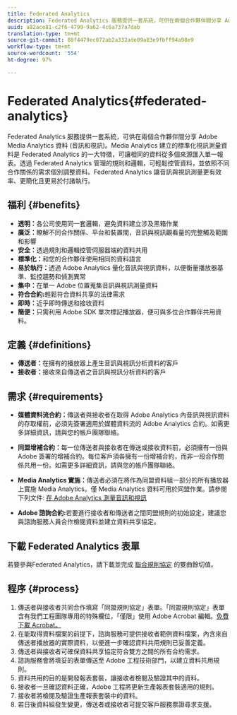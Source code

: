 ```yaml
---
title: Federated Analytics
description: Federated Analytics 服務提供一套系統，可供在兩個合作夥伴間分享 Adobe Media Analytics 資料 (音訊和視訊)。
uuid: a82ace81-c2f6-4799-9a62-4c6a737a7dab
translation-type: tm+mt
source-git-commit: 88f4479ec072ab2a332ade09a83e9fbff94a98e9
workflow-type: tm+mt
source-wordcount: '554'
ht-degree: 97%

---
```



# Federated Analytics{#federated-analytics}

Federated Analytics 服務提供一套系統，可供在兩個合作夥伴間分享 Adobe Media Analytics 資料 (音訊和視訊)。Media Analytics 建立的標準化視訊測量資料是 Federated Analytics 的一大特徵，可讓相同的資料從多個來源匯入單一報表。透過 Federated Analytics 管理的規則和邏輯，可輕鬆控管資料，並依照不同合作關係的需求個別調整資料。Federated Analytics 讓音訊與視訊測量更有效率、更簡化且更易於付諸執行。

## 福利 {#benefits}

* **透明：**&#x200B;各公司使用同一套邏輯，避免資料建立涉及黑箱作業
* **廣泛：**&#x200B;瞭解不同合作關係、平台和裝置間，音訊與視訊觀看量的完整觸及範圍和影響
* **安全：**&#x200B;透過規則和邏輯控管伺服器端的資料共用
* **標準化：**&#x200B;和您的合作夥伴使用相同的資料語言
* **易於執行：**&#x200B;透過 Adobe Analytics 量化音訊與視訊資料，以便衡量播放器基準、監控趨勢和偵測異常
* **集中：**&#x200B;在單一 Adobe 位置蒐集音訊與視訊測量資料
* **符合合約:**&#x200B;輕鬆符合資料共享的法律需求
* **即時：**&#x200B;近乎即時傳送和接收資料
* **簡便：**&#x200B;只需利用 Adobe SDK 單次標記播放器，便可與多位合作夥伴共用資料。

## 定義 {#definitions}

* **傳送者：**&#x200B;在擁有的播放器上產生音訊與視訊分析資料的客戶
* **接收者：**&#x200B;接收來自傳送者之音訊與視訊分析資料的客戶

## 需求 {#requirements}

* **媒體資料流合約：**&#x200B;傳送者與接收者在取得 Adobe Analytics 內音訊與視訊資料的存取權前，必須先簽署適用於媒體資料流的 Adobe Analytics 合約。如需更多詳細資訊，請與您的帳戶團隊聯絡。
* **同盟增補合約：**&#x200B;每一位傳送者與接收者在傳送或接收資料前，必須擁有一份與 Adobe 簽署的增補合約。每位客戶須各擁有一份增補合約，而非一段合作關係共用一份。如需更多詳細資訊，請與您的帳戶團隊聯絡。
* **Media Analytics 實施：**&#x200B;傳送者必須在將作為同盟資料組一部分的所有播放器上實施 Media Analytics。僅 Media Analytics 資料可用於同盟作業。請參閱下列文件: [在 Adobe Analytics 測量音訊和視訊](/help/media-overview.md)

* **Adobe 諮詢合約:**&#x200B;若要進行接收者和傳送者之間同盟規則的初始設定，建議您與諮詢服務人員合作檢閱資料並建立資料共享協定。

## 下載 Federated Analytics 表單

若要參與Federated Analytics，請下載並完成 [聯合規則協定](federated-analytics-form.pdf) 的雙曲餘切值。


## 程序 {#process}

1. 傳送者與接收者共同合作填寫「同盟規則協定」表單。「同盟規則協定」表單含有我們工程團隊專用的特殊欄位，「僅限」使用 Adobe Acrobat 編輯。[免費下載 Acrobat。](https://get.adobe.com/reader/)
1. 在能取得資料檔案的前提下，諮詢服務可提供接收者範例資料檔案，內含來自傳送者播放器的實際資料，以便進一步確認資料共用規則已妥善定義。
1. 傳送者與接收者可確保資料共享協定符合雙方之間的所有合約需求。
1. 諮詢服務會將填妥的表單傳送至 Adobe 工程技術部門，以建立資料共用規則。
1. 資料共用的目的是開發報表套裝，讓接收者檢閱及驗證其中的資料。
1. 接收者一旦確認資料正確，Adobe 工程將更新生產報表套裝適用的規則。
1. 接收者將檢閱及驗證生產報表套裝中的資料。
1. 若日後資料組發生變更，傳送者或接收者可提交客戶服務票證尋求支援。
